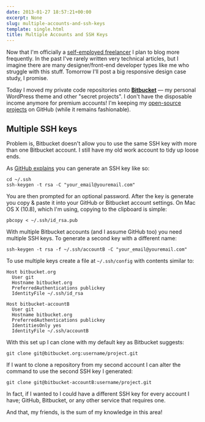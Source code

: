 ```yaml
---
date: 2013-01-27 18:57:21+00:00
excerpt: None
slug: multiple-accounts-and-ssh-keys
template: single.html
title: Multiple Accounts and SSH Keys
---
```


Now that I'm officially a [self-employed freelancer](/2012/12/30/a-new-beginning/) I plan to blog more frequently. In the past I've rarely written very technical articles, but I imagine there are many designer/front-end developer types like me who struggle with this stuff. Tomorrow I'll post a big responsive design case study, I promise.

Today I moved my private code repositories onto **[Bitbucket](https://bitbucket.org/)** — my personal WordPress theme and other "secret projects". I don't have the disposable income anymore for premium accounts! I'm keeping my [open-source projects](https://github.com/dbushell) on GitHub (while it remains fashionable). 

## Multiple SSH keys

Problem is, Bitbucket doesn't allow you to use the same SSH key with more than one Bitbucket account. I still have my old work account to tidy up loose ends.

As [GitHub explains](https://help.github.com/articles/generating-ssh-keys) you can generate an SSH key like so:

````shell
cd ~/.ssh
ssh-keygen -t rsa -C "your_email@youremail.com"
````

You are then prompted for an optional password. After the key is generate you copy & paste it into your GitHub or Bitbucket account settings. On Mac OS X (10.8), which I'm using, copying to the clipboard is simple:

````shell
pbcopy < ~/.ssh/id_rsa.pub
````

With multiple Bitbucket accounts (and I assume GitHub too) you need multiple SSH keys. To generate a second key with a different name:

````shell
ssh-keygen -t rsa -f ~/.ssh/accountB -C "your_email@youremail.com"
````

To use multiple keys create a file at `~/.ssh/config` with contents similar to:

````
Host bitbucket.org
  User git
  Hostname bitbucket.org
  PreferredAuthentications publickey
  IdentityFile ~/.ssh/id_rsa

Host bitbucket-accountB
  User git
  Hostname bitbucket.org
  PreferredAuthentications publickey
  IdentitiesOnly yes
  IdentityFile ~/.ssh/accountB
````

With this set up I can clone with my default key as Bitbucket suggests:

````shell
git clone git@bitbucket.org:username/project.git
````

If I want to clone a repository from my second account I can alter the command to use the second SSH key I generated:

````shell
git clone git@bitbucket-accountB:username/project.git
````

In fact, if I wanted to I could have a different SSH key for every account I have; GitHub, Bitbucket, or any other service that requires one.

And that, my friends, is the sum of my knowledge in this area!
